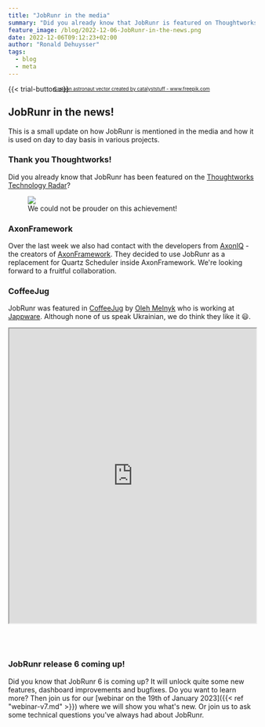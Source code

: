 ```yaml
---
title: "JobRunr in the media"
summary: "Did you already know that JobRunr is featured on Thoughtworks technology radar?"
feature_image: /blog/2022-12-06-JobRunr-in-the-news.png
date: 2022-12-06T09:12:23+02:00
author: "Ronald Dehuysser"
tags:
  - blog
  - meta
---
```

{{< trial-button >}}

<div style="text-align: center;margin: -2em 0 2em;">
<small style="font-size: 70%;"><a href='https://www.freepik.com/vectors/cartoon-astronaut'>Cartoon astronaut vector created by catalyststuff - www.freepik.com</a></small>
</div>

## JobRunr in the news!
This is a small update on how JobRunr is mentioned in the media and how it is used on day to day basis in various projects.

### Thank you Thoughtworks!
Did you already know that JobRunr has been featured on the [Thoughtworks Technology Radar](https://www.thoughtworks.com/radar/languages-and-frameworks?blipid=202210044)?

<figure>
<img src="/blog/2022-12-06-JobRunr-thoughtworks.png" />

<figcaption>We could not be prouder on this achievement!</figcaption>
</figure>

### AxonFramework
Over the last week we also had contact with the developers from [AxonIQ](https://www.axoniq.io/) - the creators of [AxonFramework](https://github.com/AxonFramework). They decided to use JobRunr as a replacement for Quartz Scheduler inside AxonFramework. 
We're looking forward to a fruitful collaboration.

### CoffeeJug
JobRunr was featured in [CoffeeJug](https://www.coffeejug.org/) by [Oleh Melnyk](https://www.linkedin.com/in/oleh-melnyk/) who is working at [Jappware](https://www.jappware.com/). Although none of us speak Ukrainian, we do think they like it 😃.

<iframe width="100%" height="600px" src="https://www.youtube.com/embed/hVKP7xw4vvM?autoplay=1&mute=1">
</iframe>

<br /><br />

### JobRunr release 6 coming up!
Did you know that JobRunr 6 is coming up? It will unlock quite some new features, dashboard improvements and bugfixes. Do you want to learn more? Then join us for our [webinar on the 19th of January 2023]({{< ref "webinar-v7.md" >}}) where we will show you what's new. Or join us to ask some technical questions you've always had about JobRunr.